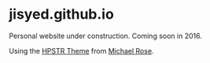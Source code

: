 # jisyed.github.io

Personal website under construction. Coming soon in 2016.

Using the [HPSTR Theme](https://github.com/mmistakes/hpstr-jekyll-theme) from [Michael Rose](https://mademistakes.com/work/).